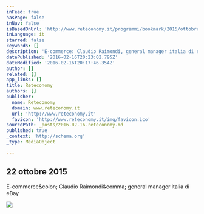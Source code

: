```yaml
---
inFeed: true
hasPage: false
inNav: false
isBasedOnUrl: 'http://www.reteconomy.it/programmi/bookmark/2015/ottobre/22-ottobre-2015/claudio-raimondi-e-commerce.aspx'
inLanguage: it
starred: false
keywords: []
description: 'E-commerce: Claudio Raimondi, general manager italia di eBay'
datePublished: '2016-02-16T20:23:02.795Z'
dateModified: '2016-02-16T20:17:46.354Z'
author: []
related: []
app_links: []
title: Reteconomy
authors: []
publisher:
  name: Reteconomy
  domain: www.reteconomy.it
  url: 'http://www.reteconomy.it'
  favicon: 'http://www.reteconomy.it/img/favicon.ico'
sourcePath: _posts/2016-02-16-reteconomy.md
published: true
_context: 'http://schema.org'
_type: MediaObject

---
```

<article style=""><h1>22 ottobre 2015</h1><p>E-commerce&amp;colon; Claudio Raimondi&amp;comma; general manager italia di eBay</p><img src="http://video.reteconomy.it/Bookmark/2015/10_ottobre/22_01Big.jpg" /></article>